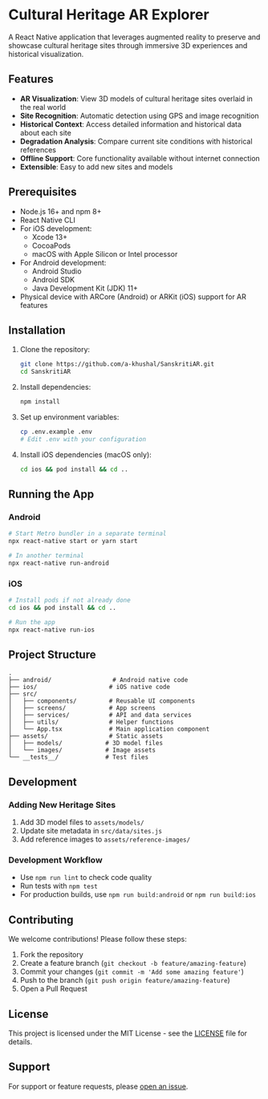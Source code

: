 # Cultural Heritage AR Explorer

A React Native application that leverages augmented reality to preserve and showcase cultural heritage sites through immersive 3D experiences and historical visualization.

## Features

- **AR Visualization**: View 3D models of cultural heritage sites overlaid in the real world
- **Site Recognition**: Automatic detection using GPS and image recognition
- **Historical Context**: Access detailed information and historical data about each site
- **Degradation Analysis**: Compare current site conditions with historical references
- **Offline Support**: Core functionality available without internet connection
- **Extensible**: Easy to add new sites and models

## Prerequisites

- Node.js 16+ and npm 8+
- React Native CLI
- For iOS development:
  - Xcode 13+
  - CocoaPods
  - macOS with Apple Silicon or Intel processor
- For Android development:
  - Android Studio
  - Android SDK
  - Java Development Kit (JDK) 11+
- Physical device with ARCore (Android) or ARKit (iOS) support for AR features

## Installation

1. Clone the repository:
   ```bash
   git clone https://github.com/a-khushal/SanskritiAR.git
   cd SanskritiAR
   ```

2. Install dependencies:
   ```bash
   npm install
   ```

3. Set up environment variables:
   ```bash
   cp .env.example .env
   # Edit .env with your configuration
   ```

4. Install iOS dependencies (macOS only):
   ```bash
   cd ios && pod install && cd ..
   ```

## Running the App

### Android
```bash
# Start Metro bundler in a separate terminal
npx react-native start or yarn start

# In another terminal
npx react-native run-android
```

### iOS
```bash
# Install pods if not already done
cd ios && pod install && cd ..

# Run the app
npx react-native run-ios
```

## Project Structure

```
.
├── android/                 # Android native code
├── ios/                    # iOS native code
├── src/
│   ├── components/         # Reusable UI components
│   ├── screens/            # App screens
│   ├── services/           # API and data services
│   ├── utils/              # Helper functions
│   └── App.tsx             # Main application component
├── assets/                 # Static assets
│   ├── models/            # 3D model files
│   └── images/            # Image assets
└── __tests__/             # Test files
```

## Development

### Adding New Heritage Sites
1. Add 3D model files to `assets/models/`
2. Update site metadata in `src/data/sites.js`
3. Add reference images to `assets/reference-images/`

### Development Workflow
- Use `npm run lint` to check code quality
- Run tests with `npm test`
- For production builds, use `npm run build:android` or `npm run build:ios`

## Contributing

We welcome contributions! Please follow these steps:

1. Fork the repository
2. Create a feature branch (`git checkout -b feature/amazing-feature`)
3. Commit your changes (`git commit -m 'Add some amazing feature'`)
4. Push to the branch (`git push origin feature/amazing-feature`)
5. Open a Pull Request

## License

This project is licensed under the MIT License - see the [LICENSE](LICENSE) file for details.

## Support

For support or feature requests, please [open an issue](https://github.com/a-khushal/SanskritiAR/issues).


